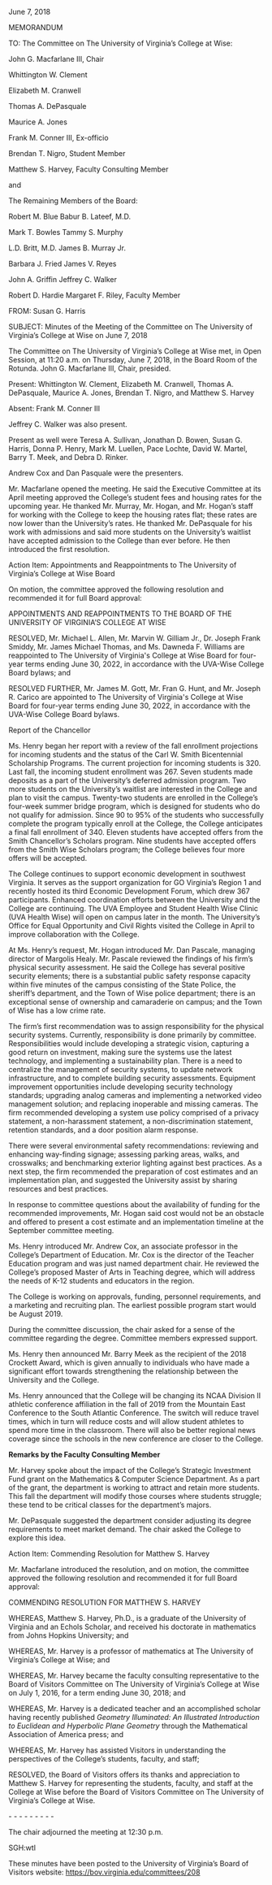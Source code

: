 June 7, 2018

MEMORANDUM

TO: The Committee on The University of Virginia’s College at Wise:

John G. Macfarlane III, Chair

Whittington W. Clement

Elizabeth M. Cranwell

Thomas A. DePasquale

Maurice A. Jones

Frank M. Conner III, Ex-officio

Brendan T. Nigro, Student Member

Matthew S. Harvey, Faculty Consulting Member

and

The Remaining Members of the Board:

Robert M. Blue Babur B. Lateef, M.D.

Mark T. Bowles Tammy S. Murphy

L.D. Britt, M.D. James B. Murray Jr.

Barbara J. Fried James V. Reyes

John A. Griffin Jeffrey C. Walker

Robert D. Hardie Margaret F. Riley, Faculty Member

FROM: Susan G. Harris

SUBJECT: Minutes of the Meeting of the Committee on The University of Virginia’s College at Wise on June 7, 2018

The Committee on The University of Virginia’s College at Wise met, in Open Session, at 11:20 a.m. on Thursday, June 7, 2018, in the Board Room of the Rotunda. John G. Macfarlane III, Chair, presided.

Present: Whittington W. Clement, Elizabeth M. Cranwell, Thomas A. DePasquale, Maurice A. Jones, Brendan T. Nigro, and Matthew S. Harvey

Absent: Frank M. Conner III

Jeffrey C. Walker was also present.

Present as well were Teresa A. Sullivan, Jonathan D. Bowen, Susan G. Harris, Donna P. Henry, Mark M. Luellen, Pace Lochte, David W. Martel, Barry T. Meek, and Debra D. Rinker.

Andrew Cox and Dan Pasquale were the presenters.

Mr. Macfarlane opened the meeting. He said the Executive Committee at its April meeting approved the College’s student fees and housing rates for the upcoming year. He thanked Mr. Murray, Mr. Hogan, and Mr. Hogan’s staff for working with the College to keep the housing rates flat; these rates are now lower than the University’s rates. He thanked Mr. DePasquale for his work with admissions and said more students on the University’s waitlist have accepted admission to the College than ever before. He then introduced the first resolution.

Action Item: Appointments and Reappointments to The University of Virginia’s College at Wise Board

On motion, the committee approved the following resolution and recommended it for full Board approval:

APPOINTMENTS AND REAPPOINTMENTS TO THE BOARD OF THE UNIVERSITY OF VIRGINIA’S COLLEGE AT WISE

RESOLVED, Mr. Michael L. Allen, Mr. Marvin W. Gilliam Jr., Dr. Joseph Frank Smiddy, Mr. James Michael Thomas, and Ms. Dawneda F. Williams are reappointed to The University of Virginia's College at Wise Board for four-year terms ending June 30, 2022, in accordance with the UVA-Wise College Board bylaws; and

RESOLVED FURTHER, Mr. James M. Gott, Mr. Fran G. Hunt, and Mr. Joseph R. Carico are appointed to The University of Virginia's College at Wise Board for four-year terms ending June 30, 2022, in accordance with the UVA-Wise College Board bylaws.

Report of the Chancellor

Ms. Henry began her report with a review of the fall enrollment projections for incoming students and the status of the Carl W. Smith Bicentennial Scholarship Programs. The current projection for incoming students is 320. Last fall, the incoming student enrollment was 267. Seven students made deposits as a part of the University’s deferred admission program. Two more students on the University’s waitlist are interested in the College and plan to visit the campus. Twenty-two students are enrolled in the College’s four-week summer bridge program, which is designed for students who do not qualify for admission. Since 90 to 95% of the students who successfully complete the program typically enroll at the College, the College anticipates a final fall enrollment of 340. Eleven students have accepted offers from the Smith Chancellor’s Scholars program. Nine students have accepted offers from the Smith Wise Scholars program; the College believes four more offers will be accepted.

The College continues to support economic development in southwest Virginia. It serves as the support organization for GO Virginia’s Region 1 and recently hosted its third Economic Development Forum, which drew 367 participants. Enhanced coordination efforts between the University and the College are continuing. The UVA Employee and Student Health Wise Clinic (UVA Health Wise) will open on campus later in the month. The University’s Office for Equal Opportunity and Civil Rights visited the College in April to improve collaboration with the College.

At Ms. Henry’s request, Mr. Hogan introduced Mr. Dan Pascale, managing director of Margolis Healy. Mr. Pascale reviewed the findings of his firm’s physical security assessment. He said the College has several positive security elements; there is a substantial public safety response capacity within five minutes of the campus consisting of the State Police, the sheriff’s department, and the Town of Wise police department; there is an exceptional sense of ownership and camaraderie on campus; and the Town of Wise has a low crime rate.

The firm’s first recommendation was to assign responsibility for the physical security systems. Currently, responsibility is done primarily by committee. Responsibilities would include developing a strategic vision, capturing a good return on investment, making sure the systems use the latest technology, and implementing a sustainability plan. There is a need to centralize the management of security systems, to update network infrastructure, and to complete building security assessments. Equipment improvement opportunities include developing security technology standards; upgrading analog cameras and implementing a networked video management solution; and replacing inoperable and missing cameras. The firm recommended developing a system use policy comprised of a privacy statement, a non-harassment statement, a non-discrimination statement, retention standards, and a door position alarm response.

There were several environmental safety recommendations: reviewing and enhancing way-finding signage; assessing parking areas, walks, and crosswalks; and benchmarking exterior lighting against best practices. As a next step, the firm recommended the preparation of cost estimates and an implementation plan, and suggested the University assist by sharing resources and best practices.

In response to committee questions about the availability of funding for the recommended improvements, Mr. Hogan said cost would not be an obstacle and offered to present a cost estimate and an implementation timeline at the September committee meeting.

Ms. Henry introduced Mr. Andrew Cox, an associate professor in the College’s Department of Education. Mr. Cox is the director of the Teacher Education program and was just named department chair. He reviewed the College’s proposed Master of Arts in Teaching degree, which will address the needs of K-12 students and educators in the region.

The College is working on approvals, funding, personnel requirements, and a marketing and recruiting plan. The earliest possible program start would be August 2019.

During the committee discussion, the chair asked for a sense of the committee regarding the degree. Committee members expressed support.

Ms. Henry then announced Mr. Barry Meek as the recipient of the 2018 Crockett Award, which is given annually to individuals who have made a significant effort towards strengthening the relationship between the University and the College.

Ms. Henry announced that the College will be changing its NCAA Division II athletic conference affiliation in the fall of 2019 from the Mountain East Conference to the South Atlantic Conference. The switch will reduce travel times, which in turn will reduce costs and will allow student athletes to spend more time in the classroom. There will also be better regional news coverage since the schools in the new conference are closer to the College.

**Remarks by the Faculty Consulting Member**

Mr. Harvey spoke about the impact of the College’s Strategic Investment Fund grant on the Mathematics & Computer Science Department. As a part of the grant, the department is working to attract and retain more students. This fall the department will modify those courses where students struggle; these tend to be critical classes for the department’s majors.

Mr. DePasquale suggested the department consider adjusting its degree requirements to meet market demand. The chair asked the College to explore this idea.

Action Item: Commending Resolution for Matthew S. Harvey

Mr. Macfarlane introduced the resolution, and on motion, the committee approved the following resolution and recommended it for full Board approval:

COMMENDING RESOLUTION FOR MATTHEW S. HARVEY

WHEREAS, Matthew S. Harvey, Ph.D., is a graduate of the University of Virginia and an Echols Scholar, and received his doctorate in mathematics from Johns Hopkins University; and

WHEREAS, Mr. Harvey is a professor of mathematics at The University of Virginia’s College at Wise; and

WHEREAS, Mr. Harvey became the faculty consulting representative to the Board of Visitors Committee on The University of Virginia’s College at Wise on July 1, 2016, for a term ending June 30, 2018; and

WHEREAS, Mr. Harvey is a dedicated teacher and an accomplished scholar having recently published _Geometry Illuminated: An Illustrated Introduction to Euclidean and Hyperbolic Plane Geometry_ through the Mathematical Association of America press; and

WHEREAS, Mr. Harvey has assisted Visitors in understanding the perspectives of the College’s students, faculty, and staff;

RESOLVED, the Board of Visitors offers its thanks and appreciation to Matthew S. Harvey for representing the students, faculty, and staff at the College at Wise before the Board of Visitors Committee on The University of Virginia’s College at Wise.

\- - - - - - - - -

The chair adjourned the meeting at 12:30 p.m.

SGH:wtl

These minutes have been posted to the University of Virginia’s Board of Visitors website: https://bov.virginia.edu/committees/208
